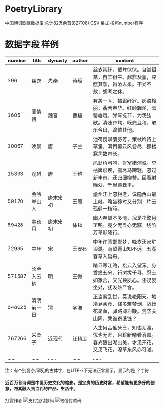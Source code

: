 # PoetryLibrary
中国诗词歌赋数据库  总计82万余首(827108)  CSV 格式  按照number有序





# 数据字段 样例

number | title | dynasty | author | content
----   | ---   | ---     | ---    | --- 
396 | 丝衣 | 先秦 | 诗经 | 丝衣其紑，载弁俅俅。自堂徂基，自羊徂牛。鼐鼎及鼒，兕觥其觓，旨酒思柔。不吴不敖，胡考之休。
1605 | 闺情诗 | 魏晋 | 曹植 | 有美一人，被服纤罗。妖姿艳丽，蓊若春华。红颜韡烨，云髻嵯峨。弹琴抚节，为我弦歌。清浊齐均，既亮且和。取乐今日，遑恤其他。
10067 | 晚景 | 唐 | 子兰 | 池荷衰飒菊芬芳，策杖吟诗上草堂。满目暮云风卷尽，郡楼寒角数声长。
15393 | 观猎 | 唐 | 王维 | 风劲角弓鸣，将军猎渭城。草枯鹰眼疾，雪尽马蹄轻。忽过新丰市，还归细柳营。回看射雕处，千里暮云平。
59170 | 会哙岑山人 | 唐末宋初 | 王周 | 渝州江上忽相逢，说隐西山最上峰。略坐移时又分别，片云孤鹤一枝筇。
59428 | 春夜月 | 唐末宋初 | 徐铉 | 幽人春望本多情，况是花繁月正明。竟夕无言亦无寐，绕阶芳草影随行。
72995 | 中年 | 宋 | 王安石 | 中年许国邯郸梦，晚岁还家圹埌游。南望青山知不远，五湖春草入扁舟。
571587 | 长至入云栖 | 明 | 王微 | 晴日寒江路，松云入望深。身香燃五分，行树拔千寻。忍土如家舍，交光映夙心。还疑晏坐处，犹发妙严音。
648025 | 清明前一日 | 清 | 李渔 | 正当离乱世，莫说艳阳天。地冷易寒食，烽多难禁烟。战场花是血，驿路柳为鞭。荒垄关山隔，凭谁寄纸钱？
767266 | 采桑子 | 近现代 | 汪精卫 | 人生何苦催头白，知也无涯，忧也无涯，且趁新晴看落霞。春光酿出湖山美，才见开花，又见飞花，潦草东风亦可嗟。
...... | ...... | ...... | ...... | ......

注：有个别复杂/罕见的古体字，在UTF-8下无法正常显示，显示的是 ？字符

#### 近百万首诗词是中国历史文化的缩影，是宝贵的历史财富，希望能有更多好的创意，将其融入到当代的产品、生活中。

打赏作者
![支付宝付款码](https://github.com/yaonphy/PoetryLibrary/blob/master/IMG_6682.jpg)
![微信付款码](https://github.com/yaonphy/PoetryLibrary/blob/master/IMG_6683.jpg)
